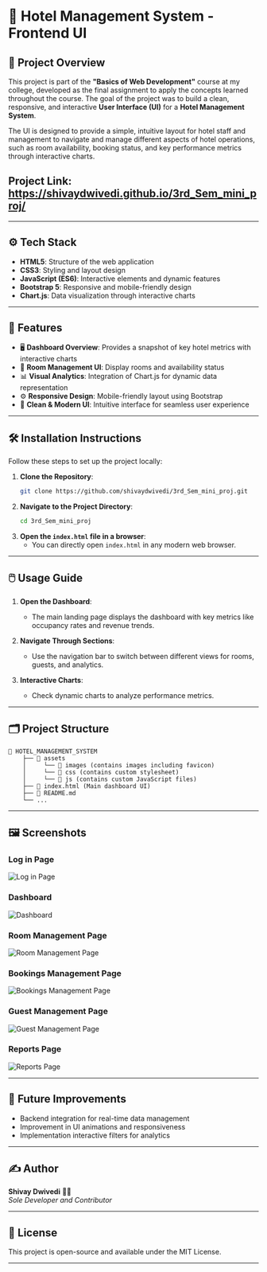 # 🏨 Hotel Management System - Frontend UI  

## 📖 Project Overview  
This project is part of the **"Basics of Web Development"** course at my college, developed as the final assignment to apply the concepts learned throughout the course. The goal of the project was to build a clean, responsive, and interactive **User Interface (UI)** for a **Hotel Management System**.  

The UI is designed to provide a simple, intuitive layout for hotel staff and management to navigate and manage different aspects of hotel operations, such as room availability, booking status, and key performance metrics through interactive charts.  


## Project Link:  https://shivaydwivedi.github.io/3rd_Sem_mini_proj/
---

## ⚙️ Tech Stack  

- **HTML5**: Structure of the web application  
- **CSS3**: Styling and layout design  
- **JavaScript (ES6)**: Interactive elements and dynamic features  
- **Bootstrap 5**: Responsive and mobile-friendly design  
- **Chart.js**: Data visualization through interactive charts  

---

## 🚀 Features  

- 🖥️ **Dashboard Overview**: Provides a snapshot of key hotel metrics with interactive charts  
- 🏨 **Room Management UI**: Display rooms and availability status  
- 📊 **Visual Analytics**: Integration of Chart.js for dynamic data representation  
- ⚙️ **Responsive Design**: Mobile-friendly layout using Bootstrap  
- 🎨 **Clean & Modern UI**: Intuitive interface for seamless user experience  

---

## 🛠️ Installation Instructions  

Follow these steps to set up the project locally:  

1. **Clone the Repository**:  
   ```bash
   git clone https://github.com/shivaydwivedi/3rd_Sem_mini_proj.git
   ```
2. **Navigate to the Project Directory**:  
   ```bash
   cd 3rd_Sem_mini_proj
   ```
3. **Open the `index.html` file in a browser**:  
   - You can directly open `index.html` in any modern web browser.  

---

## 🖱️ Usage Guide  

1. **Open the Dashboard**:  
   - The main landing page displays the dashboard with key metrics like occupancy rates and revenue trends.  

2. **Navigate Through Sections**:  
   - Use the navigation bar to switch between different views for rooms, guests, and analytics.  

3. **Interactive Charts**:  
   - Check dynamic charts to analyze performance metrics.  

---

## 🗂️ Project Structure  

```plaintext
📁 HOTEL_MANAGEMENT_SYSTEM
    ├── 📁 assets
    │     └── 📁 images (contains images including favicon)
    │     └── 📁 css (contains custom stylesheet)
    │     └── 📁 js (contains custom JavaScript files)
    ├── 📄 index.html (Main dashboard UI)
    ├── 📄 README.md
    └── ...
```

---

## 🖼️ Screenshots 


### Log in Page
![Log in Page](https://github.com/user-attachments/assets/5de9c882-2520-48e4-a072-f91cfb8600ea)
### Dashboard
![Dashboard](https://github.com/user-attachments/assets/9aa2d40f-888a-4697-b155-76de66691912)

### Room Management Page
![Room Management Page](https://github.com/user-attachments/assets/ec379c1b-4cd7-4111-9caa-653f97a9031f)

### Bookings Management Page
![Bookings Management Page](https://github.com/user-attachments/assets/76b54096-61d2-465f-9a6b-114b3ab6b982)
### Guest Management Page
![Guest Management Page](https://github.com/user-attachments/assets/8bbc2de3-b8cd-48d2-868b-27139f202014)

### Reports Page
![Reports Page](https://github.com/user-attachments/assets/abb59665-d3cc-48eb-b9ac-d6432fc955b5)





---

## 🚧 Future Improvements  

- Backend integration for real-time data management  
- Improvement in UI animations and responsiveness  
- Implementation interactive filters for analytics  

---

## ✍️ Author  

**Shivay Dwivedi** 👨‍💻   
*Sole Developer and Contributor*  

---

## 📜 License  

This project is open-source and available under the MIT License.  

---
